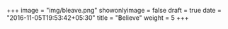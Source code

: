 +++
image = "img/bleave.png"
showonlyimage = false
draft = true
date = "2016-11-05T19:53:42+05:30"
title = "฿elieve"
weight = 5
+++
